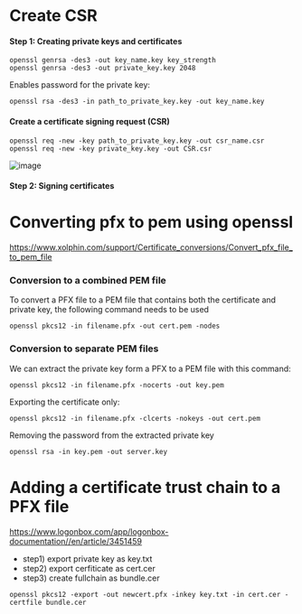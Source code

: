 

# Create CSR

 ####  Step 1: Creating private keys and certificates
```
openssl genrsa -des3 -out key_name.key key_strength
openssl genrsa -des3 -out private_key.key 2048
```
Enables password for the private key:
```
openssl rsa -des3 -in path_to_private_key.key -out key_name.key
```

 ####  Create a certificate signing request (CSR)
```
openssl req -new -key path_to_private_key.key -out csr_name.csr
openssl req -new -key private_key.key -out CSR.csr
```
![image](https://github.com/rezaabedi1365/LinuxConfigFile/assets/117336743/b3393492-ef01-4307-9385-1b01f2a643a8)

 ####  Step 2: Signing certificates


# Converting pfx to pem using openssl
https://www.xolphin.com/support/Certificate_conversions/Convert_pfx_file_to_pem_file
### Conversion to a combined PEM file
To convert a PFX file to a PEM file that contains both the certificate and private key, the following command needs to be used
```
openssl pkcs12 -in filename.pfx -out cert.pem -nodes 
```
### Conversion to separate PEM files
We can extract the private key form a PFX to a PEM file with this command:
```
openssl pkcs12 -in filename.pfx -nocerts -out key.pem
```
Exporting the certificate only:
```
openssl pkcs12 -in filename.pfx -clcerts -nokeys -out cert.pem 
```

Removing the password from the extracted private key
```
openssl rsa -in key.pem -out server.key 
```
# Adding a certificate trust chain to a PFX file
https://www.logonbox.com/app/logonbox-documentation//en/article/3451459
* step1) export private key as key.txt
* step2) export cerfiticate as cert.cer
* step3) create fullchain as bundle.cer
  
```
openssl pkcs12 -export -out newcert.pfx -inkey key.txt -in cert.cer -certfile bundle.cer
```

